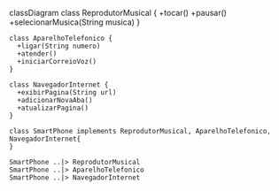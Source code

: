 classDiagram
    class ReprodutorMusical {
      +tocar()
      +pausar()
      +selecionarMusica(String musica)
    }
    
    class AparelhoTelefonico {
      +ligar(String numero)
      +atender()
      +iniciarCorreioVoz()
    }
    
    class NavegadorInternet {
      +exibirPagina(String url)
      +adicionarNovaAba()
      +atualizarPagina()
    }
    
    class SmartPhone implements ReprodutorMusical, AparelhoTelefonico, NavegadorInternet{
    }
    
    SmartPhone ..|> ReprodutorMusical
    SmartPhone ..|> AparelhoTelefonico
    SmartPhone ..|> NavegadorInternet